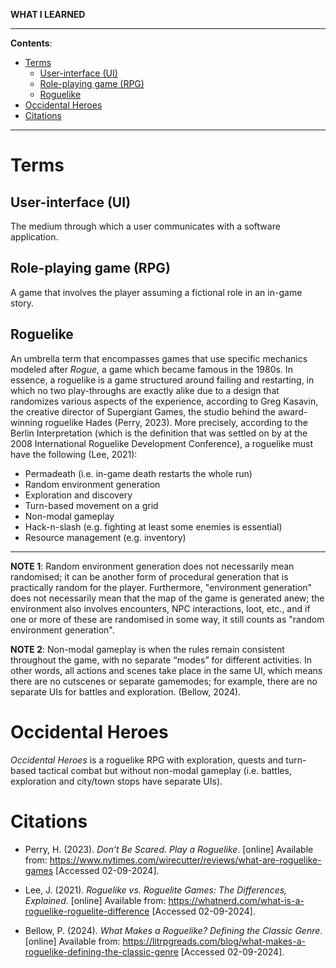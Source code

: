 **WHAT I LEARNED**

---

**Contents**:

- [Terms](#terms)
  - [User-interface (UI)](#user-interface-ui)
  - [Role-playing game (RPG)](#role-playing-game-rpg)
  - [Roguelike](#roguelike)
- [Occidental Heroes](#occidental-heroes)
- [Citations](#citations)

---

# Terms
## User-interface (UI)
The medium through which a user communicates with a software application.

## Role-playing game (RPG)
A game that involves the player assuming a fictional role in an in-game story.

## Roguelike
An umbrella term that encompasses games that use specific mechanics modeled after _Rogue_, a game which became famous in the 1980s. In essence, a roguelike is a game structured around failing and restarting, in which no two play-throughs are exactly alike due to a design that randomizes various aspects of the experience, according to Greg Kasavin, the creative director of Supergiant Games, the studio behind the award-winning roguelike Hades (Perry, 2023). More precisely, according to the Berlin Interpretation (which is the definition that was settled on by at the 2008 International Roguelike Development Conference), a roguelike must have the following (Lee, 2021):

- Permadeath (i.e. in-game death restarts the whole run)
- Random environment generation
- Exploration and discovery
- Turn-based movement on a grid
- Non-modal gameplay
- Hack-n-slash (e.g. fighting at least some enemies is essential)
- Resource management (e.g. inventory)

---

**NOTE 1**: Random environment generation does not necessarily mean randomised; it can be another form of procedural generation that is practically random for the player. Furthermore, "environment generation" does not necessarily mean that the map of the game is generated anew; the environment also involves encounters, NPC interactions, loot, etc., and if one or more of these are randomised in some way, it still counts as "random environment generation".

**NOTE 2**: Non-modal gameplay is when the rules remain consistent throughout the game, with no separate “modes” for different activities. In other words, all actions and scenes take place in the same UI, which means there are no cutscenes or separate gamemodes; for example, there are no separate UIs for battles and exploration. (Bellow, 2024).

# Occidental Heroes
_Occidental Heroes_ is a roguelike RPG with exploration, quests and turn-based tactical combat but without non-modal gameplay (i.e. battles, exploration and city/town stops have separate UIs).

# Citations
- <p id="perry-2023">Perry, H. (2023). <i>Don’t Be Scared. Play a Roguelike</i>. [online] Available from: <a href="https://www.nytimes.com/wirecutter/reviews/what-are-roguelike-games">https://www.nytimes.com/wirecutter/reviews/what-are-roguelike-games</a> [Accessed 02-09-2024].</p>
- <p id="lee-2021">Lee, J. (2021). <i>Roguelike vs. Roguelite Games: The Differences, Explained</i>. [online] Available from: <a href="https://whatnerd.com/what-is-a-roguelike-roguelite-difference">https://whatnerd.com/what-is-a-roguelike-roguelite-difference</a> [Accessed 02-09-2024].</p>
- <p id="bellow-2024">Bellow, P. (2024). <i>What Makes a Roguelike? Defining the Classic Genre</i>. [online] Available from: <a href="https://litrpgreads.com/blog/what-makes-a-roguelike-defining-the-classic-genre">https://litrpgreads.com/blog/what-makes-a-roguelike-defining-the-classic-genre</a> [Accessed 02-09-2024].</p>